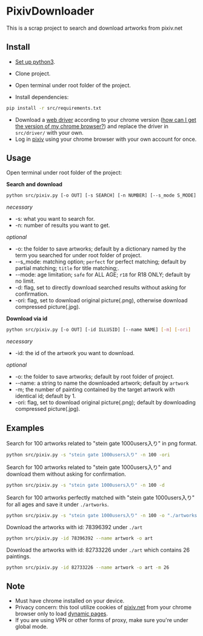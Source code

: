 # PixivDownloader
This is a scrap project to search and download artworks from pixiv.net

## Install

- [Set up python3](https://www.python.org/downloads/).

- Clone project.

- Open terminal under root folder of the project.

- Install dependencies:

```bash
pip install -r src/requirements.txt
```

- Download a [web driver](https://sites.google.com/a/chromium.org/chromedriver/downloads) according to your chrome version ([how can I get the version of my chrome browser?](https://www.businessinsider.com/what-version-of-google-chrome-do-i-have?r=DE&IR=T)) and replace the driver in ```src/driver/```  with your own.
- Log in [pixiv](www.pixiv.net) using your chrome browser with your own account for once.

## Usage

Open terminal under root folder of the project:

**Search and download**

```bash
python src/pixiv.py [-o OUT] [-s SEARCH] [-n NUMBER] [--s_mode S_MODE] [--mode MODE] [-d] [-ori]
```

*necessary*

- -s: what you want to search for.
- -n: number of results you want to get.

*optional*

- -o: the folder to save artworks; default by a dictionary named by the term you searched for under root folder of project. 
- --s_mode: matching option; ```perfect``` for perfect matching; default by partial matching; ```title``` for title matching;.
- --mode: age limitation; ```safe``` for ALL AGE; ```r18``` for R18 ONLY; default by no limit.
- -d: flag, set to directly download searched results without asking for confirmation.
- -ori: flag, set to download original picture(.png), otherwise download compressed picture(.jpg).

**Download via id**

```bash
python src/pixiv.py [-o OUT] [-id ILLUSID] [--name NAME] [-m] [-ori]
```

*necessary*

- -id: the id of the artwork you want to download.

*optional*

- -o: the folder to save artworks; default by root folder of project.
- --name: a string to name the downloaded artwork; default by ```artwork```
- -m; the number of painting contained by the target artwork with identical id; default by 1.
- -ori: flag, set to download original picture(.png); default by downloading compressed picture(.jpg).

## Examples

Search for 100 artworks related to "stein gate 1000users入り" in png format.

```bash
python src/pixiv.py -s "stein gate 1000users入り" -n 100 -ori
```

Search for 100 artworks related to "stein gate 1000users入り" and download them without asking for confirmation.

```bash
python src/pixiv.py -s "stein gate 1000users入り" -n 100 -d
```

Search for 100 artworks perfectly matched with "stein gate 1000users入り"  for all ages and save it under ```./artworks```.

```bash
python src/pixiv.py -s "stein gate 1000users入り" -n 100 -o "./artworks" --s_mode perfect --mode safe
```

Download the artworks with id: 78396392 under ```./art```

```bash
python src/pixiv.py -id 78396392 --name artwork -o art
```

Download the artworks with id: 82733226 under ```./art``` which contains 26 paintings.

```bash
python src/pixiv.py -id 82733226 --name artwork -o art -m 26
```

## Note

- Must have chrome installed on your device.
- Privacy concern: this tool utilize cookies of [pixiv.net](www.pixiv.net) from your chrome browser only to load [dynamic pages](https://www.doteasy.com/web-hosting-articles/what-is-a-dynamic-web-page.cfm).
- If you are using VPN or other forms of proxy, make sure you're under global mode.

